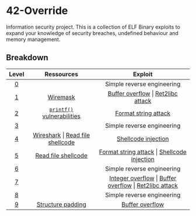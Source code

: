 # 42-Override

Information security project. This is a collection of ELF Binary exploits to expand your knowledge of security breaches, undefined behaviour and memory management.

## Breakdown

| Level | Ressources | Exploit |
| :-: | :-: | :-: |
| [0](./level00/Ressources/README.md) | | Simple reverse engineering |
| [1](./level01/Ressources/README.md) | [Wiremask](https://wiremask.eu/tools/buffer-overflow-pattern-generator/) | [Buffer overflow](https://en.wikipedia.org/wiki/Buffer_overflow) \| [Ret2libc attack](https://en.wikipedia.org/wiki/Return-to-libc_attack) |
| [2](./level02/Ressources/README.md) | [`printf()` vulnerabilities](https://web.ecs.syr.edu/~wedu/Teaching/cis643/LectureNotes_New/Format_String.pdf) | [Format string attack](https://en.wikipedia.org/wiki/Uncontrolled_format_string) |
| [3](./level03/Ressources/README.md) | | Simple reverse engineering |
| [4](./level04/Ressources/README.md) | [Wireshark](https://wiremask.eu/tools/buffer-overflow-pattern-generator/) \| [Read file shellcode](http://shell-storm.org/shellcode/files/shellcode-73.php) | [Shellcode injection](https://en.wikipedia.org/wiki/Shellcode) |
| [5](./level05/Ressources/README.md) | [Read file shellcode](http://shell-storm.org/shellcode/files/shellcode-73.php) | [Format string attack](https://en.wikipedia.org/wiki/Uncontrolled_format_string) \| [Shellcode injection](https://en.wikipedia.org/wiki/Shellcode) |
| [6](./level06/Ressources/README.md) | | Simple reverse engineering |
| [7](./level07/Ressources/README.md) | | [Integer overflow](https://en.wikipedia.org/wiki/Integer_overflow) \| [Buffer overflow](https://en.wikipedia.org/wiki/Buffer_overflow) \| [Ret2libc attack](https://en.wikipedia.org/wiki/Return-to-libc_attack) |
| [8](./level08/Ressources/README.md) | | Simple reverse engineering |
| [9](./level09/Ressources/README.md) | [Structure padding](https://www.tpointtech.com/structure-padding-in-c) | [Buffer overflow](https://en.wikipedia.org/wiki/Buffer_overflow) |
